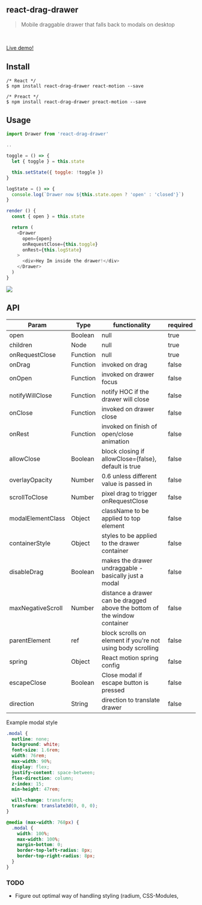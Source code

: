 ## react-drag-drawer

> Mobile draggable drawer that falls back to modals on desktop

<br />

[Live demo!](https://react-drag-drawer.jackhanford.com)

## Install

```
/* React */
$ npm install react-drag-drawer react-motion --save

/* Preact */
$ npm install react-drag-drawer preact-motion --save
```


## Usage

```js
import Drawer from 'react-drag-drawer'

..

toggle = () => {
  let { toggle } = this.state

  this.setState({ toggle: !toggle })
}

logState = () => {
  console.log(`Drawer now ${this.state.open ? 'open' : 'closed'}`)
}

render () {
  const { open } = this.state

  return (
    <Drawer
      open={open}
      onRequestClose={this.toggle}
      onRest={this.logState}
    >
      <div>Hey Im inside the drawer!</div>
    </Drawer>
  )
}
```

![](http://d.pr/i/ThqP+)

## API
| Param          | Type    | functionality | required |
|----------------|---------|-----------------|-----------------|
| open           | Boolean | null | true |
| children       | Node    | null | true |
| onRequestClose | Function| null | true |
| onDrag | Function| invoked on drag | false |
| onOpen | Function| invoked on drawer focus | false |
| notifyWillClose | Function| notify HOC if the drawer will close | false |
| onClose | Function| invoked on drawer close | false |
| onRest | Function| invoked on finish of open/close animation | false |
| allowClose | Boolean | block closing if allowClose={false}, default is true | false |
| overlayOpacity | Number | 0.6 unless different value is passed in | false |
| scrollToClose | Number | pixel drag to trigger onRequestClose | false |
| modalElementClass | Object | className to be applied to top <modal> element | false |
| containerStyle | Object | styles to be applied to the drawer container | false |
| disableDrag | Boolean | makes the drawer undraggable - basically just a modal | false |
| maxNegativeScroll | Number | distance a drawer can be dragged above the bottom of the window container | false |
| parentElement | ref | block scrolls on element if you're not using body scrolling | false |
| spring | Object | React motion spring config | false |
| escapeClose | Boolean | Close modal if escape button is pressed | false |
| direction | String | direction to translate drawer | false |

Example modal style
```css
.modal {
  outline: none;
  background: white;
  font-size: 1.6rem;
  width: 76rem;
  max-width: 90%;
  display: flex;
  justify-content: space-between;
  flex-direction: column;
  z-index: 15;
  min-height: 47rem;

  will-change: transform;
  transform: translate3d(0, 0, 0);
}

@media (max-width: 768px) {
  .modal {
    width: 100%;
    max-width: 100%;
    margin-bottom: 0;
    border-top-left-radius: 8px;
    border-top-right-radius: 8px;
  }
}
```


### TODO
* Figure out optimal way of handling styling (radium, CSS-Modules, <style jsx>, etc..)

## License

MIT © [Jack Hanford](http://jackhanford.com)
